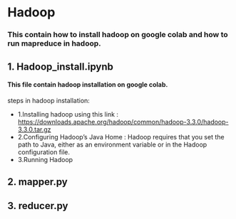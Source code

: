 # Hadoop
### This contain how to install hadoop on google colab and how to run mapreduce in hadoop.

## 1. Hadoop_install.ipynb
#### This file contain hadoop installation on google colab.
steps in hadoop installation:
* 1.Installing hadoop using this link : https://downloads.apache.org/hadoop/common/hadoop-3.3.0/hadoop-3.3.0.tar.gz
* 2.Configuring Hadoop’s Java Home : Hadoop requires that you set the path to Java, either as an environment variable or in the Hadoop configuration file.
* 3.Running Hadoop
## 2. mapper.py
## 3. reducer.py
